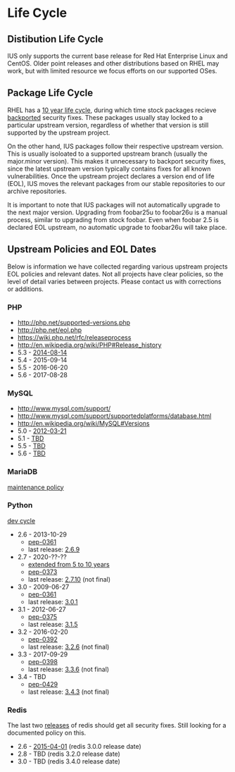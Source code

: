 # Life Cycle

## Distibution Life Cycle

IUS only supports the current base release for Red Hat Enterprise Linux and
CentOS.  Older point releases and other distributions based on RHEL may work,
but with limited resource we focus efforts on our supported OSes.

## Package Life Cycle

RHEL has a [10 year life cycle][1], during which time stock packages recieve
[backported][2] security fixes.  These packages usually stay locked to a
particular upstream version, regardless of whether that version is still
supported by the upstream project.

On the other hand, IUS packages follow their respective upstream version.  This
is usually isoloated to a supported upstream branch (usually the major.minor
version).  This makes it unnecessary to backport security fixes, since the
latest upstream version typically contains fixes for all known vulnerabilities.
Once the upstream project declares a version end of life (EOL), IUS moves the
relevant packages from our stable repositories to our archive repositories.

It is important to note that IUS packages will not automatically upgrade to the
next major version.  Upgrading from foobar25u to foobar26u is a manual process,
similar to upgrading from stock foobar.  Even when foobar 2.5 is declared EOL
upstream, no automatic upgrade to foobar26u will take place.

## Upstream Policies and EOL Dates

Below is information we have collected regarding various upstream projects EOL
policies and relevant dates.  Not all projects have clear policies, so the
level of detail varies between projects.  Please contact us with corrections or
additions.

### PHP

* http://php.net/supported-versions.php
* http://php.net/eol.php
* https://wiki.php.net/rfc/releaseprocess
* http://en.wikipedia.org/wiki/PHP#Release_history
* 5.3 - [2014-08-14](http://php.net/archive/2014.php#id2014-08-14-1)
* 5.4 - 2015-09-14
* 5.5 - 2016-06-20
* 5.6 - 2017-08-28

### MySQL

* http://www.mysql.com/support/
* http://www.mysql.com/support/supportedplatforms/database.html
* http://en.wikipedia.org/wiki/MySQL#Versions
* 5.0 - [2012-03-21](http://dev.mysql.com/doc/relnotes/mysql/5.0/en/news-5-0-96.html)
* 5.1 - [TBD](http://dev.mysql.com/doc/relnotes/mysql/5.1/en/)
* 5.5 - [TBD](http://dev.mysql.com/doc/relnotes/mysql/5.5/en/)
* 5.6 - [TBD](http://dev.mysql.com/doc/relnotes/mysql/5.6/en/)

### MariaDB

[maintenance policy](https://mariadb.com/kb/en/mariadb/mariadb-maintenance-policy/)

### Python

[dev cycle](https://docs.python.org/devguide/devcycle.html)

* 2.6 - 2013-10-29
    * [pep-0361](https://www.python.org/dev/peps/pep-0361/)
    * last release: [2.6.9](https://www.python.org/download/releases/2.6.9/)
* 2.7 - 2020-??-??
    * [extended from 5 to 10 years](https://hg.python.org/peps/rev/76d43e52d978)
    * [pep-0373](https://www.python.org/dev/peps/pep-0373/)
    * last release: [2.7.10](https://www.python.org/downloads/release/python-2710/) (not final)
* 3.0 - 2009-06-27
    * [pep-0361](https://www.python.org/dev/peps/pep-0361/)
    * last release: [3.0.1](https://www.python.org/download/releases/3.0.1/)
* 3.1 - 2012-06-27
    * [pep-0375](https://www.python.org/dev/peps/pep-0375/)
    * last release: [3.1.5](https://www.python.org/downloads/release/python-315/)
* 3.2 - 2016-02-20
    * [pep-0392](https://www.python.org/dev/peps/pep-0392/)
    * last release: [3.2.6](https://www.python.org/downloads/release/python-326/) (not final)
* 3.3 - 2017-09-29
    * [pep-0398](https://www.python.org/dev/peps/pep-0398/)
    * last release: [3.3.6](https://www.python.org/downloads/release/python-336/) (not final)
* 3.4 - TBD
    * [pep-0429](https://www.python.org/dev/peps/pep-0429/)
    * last release: [3.4.3](https://www.python.org/downloads/release/python-343/) (not final)

### Redis

The last two [releases](http://redis.io/download) of redis should get all security fixes.  Still looking for a documented policy on this.

* 2.6 - [2015-04-01](https://github.com/antirez/redis/blob/7ae1d4d6f50fa627a32eee261743d41d64a13e96/00-RELEASENOTES#L36) (redis 3.0.0 release date)
* 2.8 - TBD (redis 3.2.0 release date)
* 3.0 - TBD (redis 3.4.0 release date)

[1]: https://access.redhat.com/support/policy/updates/errata/
[2]: https://access.redhat.com/security/updates/backporting
